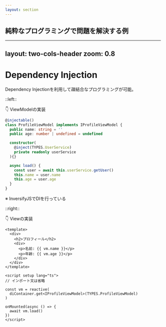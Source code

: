 ```yaml
---
layout: section
---
```


## 純粋なプログラミングで問題を解決する例

---
layout: two-cols-header
zoom: 0.8
---

# Dependency Injection

Dependency Injectionを利用して疎結合なプログラミングが可能。

::left::

👇 ViewModelの実装

```ts
@injectable()
class ProfileViewModel implements IProfileViewModel {
  public name: string = ''
  public age: number | undefined = undefined

  constructor(
    @inject(TYPES.UserService)
    private readonly userService
  ){}

  async load() {
    const user = await this.userService.getUser()
    this.name = user.name
    this.age = user.age
  }
}
```

※ InversifyJSでDIを行っている


::right::

👇 Viewの実装

```vue
<template>
  <div>
    <h2>プロフィール</h2>
    <div>
      <p>名前: {{ vm.name }}</p>
      <p>年齢: {{ vm.age }}</p>
    </div>
  </div>
</template>

<script setup lang="ts">
// インポート文は省略

const vm = reactive(
  diContainer.get<IProfileViewModel>(TYPES.ProfileViewModel)
)

onMounted(async () => {
  await vm.load()
})
</script>
```
